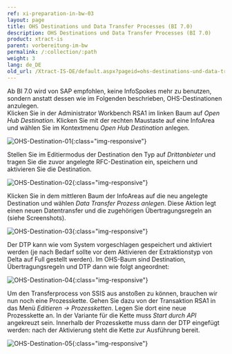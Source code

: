 ```yaml
---
ref: xi-preparation-in-bw-03
layout: page
title: OHS Destinations und Data Transfer Processes (BI 7.0)
description: OHS Destinations und Data Transfer Processes (BI 7.0)
product: xtract-is
parent: vorbereitung-im-bw
permalink: /:collection/:path
weight: 3
lang: de_DE
old_url: /Xtract-IS-DE/default.aspx?pageid=ohs-destinations-und-data-transfer-processes-bi-7_0
---
```


Ab BI 7.0 wird von SAP empfohlen, keine InfoSpokes mehr zu benutzen, sondern anstatt dessen wie im Folgenden beschrieben, OHS-Destinationen anzulegen.<br>
Klicken Sie in der Administrator Workbench RSA1 im linken Baum auf *Open Hub Destination*. Klicken Sie mit der rechten Maustaste auf eine InfoArea und wählen Sie im Kontextmenu *Open Hub Destination* anlegen.

![OHS-Destination-01](/img/content/OHS-Destination-01.png){:class="img-responsive"}


Stellen Sie im Editiermodus der Destination den Typ auf *Drittanbieter* und tragen Sie die zuvor angelegte RFC-Destination ein, speichern und aktivieren Sie die Destination.

![OHS-Destination-02](/img/content/OHS-Destination-02.png){:class="img-responsive"} 


Klicken Sie in dem mittleren Baum der InfoAreas auf die neu angelegte Destination und wählen *Data Transfer Prozess anlegen*. Diese Aktion legt einen neuen Datentransfer und die zugehörigen Übertragungsregeln an (siehe Screenshots).

 
![OHS-Destination-03](/img/content/OHS-Destination-03.png){:class="img-responsive"}

Der DTP kann wie vom System vorgeschlagen gespeichert und aktiviert werden (je nach Bedarf sollte vor dem Aktivieren der Extraktionstyp von Delta auf Full gestellt werden). Im OHS-Baum sind Destination, Übertragungsregeln und DTP dann wie folgt angeordnet:

![OHS-Destination-04](/img/content/OHS-Destination-04.png){:class="img-responsive"}


Um den Transferprocess von SSIS aus anstoßen zu können, brauchen wir nun noch eine Prozesskette. Gehen Sie dazu von der Transaktion RSA1 in das Menü *Editieren -> Prozessketten*. Legen Sie dort eine neue Prozesskette an. In der Variante für die Kette muss *Start durch API* angekreuzt sein. Innerhalb der Prozesskette muss dann der DTP eingefügt werden: nach der Aktivierung steht die Kette zur Ausführung bereit.

![OHS-Destination-05](/img/content/OHS-Destination-05.png){:class="img-responsive"}